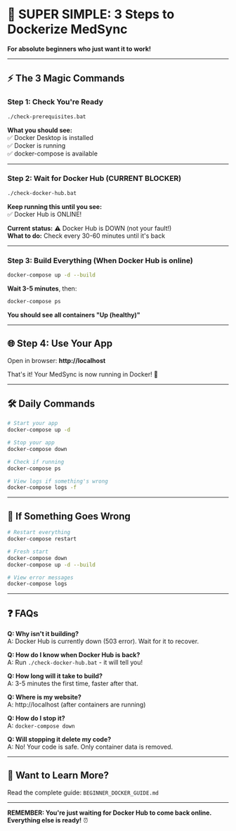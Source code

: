 # 🎯 SUPER SIMPLE: 3 Steps to Dockerize MedSync

**For absolute beginners who just want it to work!**

---

## ⚡ The 3 Magic Commands

### **Step 1: Check You're Ready**

```bash
./check-prerequisites.bat
```

**What you should see:**  
✅ Docker Desktop is installed  
✅ Docker is running  
✅ docker-compose is available

---

### **Step 2: Wait for Docker Hub (CURRENT BLOCKER)**

```bash
./check-docker-hub.bat
```

**Keep running this until you see:**  
✅ Docker Hub is ONLINE!

**Current status:** ⚠️ Docker Hub is DOWN (not your fault!)  
**What to do:** Check every 30-60 minutes until it's back

---

### **Step 3: Build Everything (When Docker Hub is online)**

```bash
docker-compose up -d --build
```

**Wait 3-5 minutes**, then:

```bash
docker-compose ps
```

**You should see all containers "Up (healthy)"**

---

## 🌐 **Step 4: Use Your App**

Open in browser: **http://localhost**

That's it! Your MedSync is now running in Docker! 🎉

---

## 🛠️ **Daily Commands**

```bash
# Start your app
docker-compose up -d

# Stop your app
docker-compose down

# Check if running
docker-compose ps

# View logs if something's wrong
docker-compose logs -f
```

---

## 🚨 **If Something Goes Wrong**

```bash
# Restart everything
docker-compose restart

# Fresh start
docker-compose down
docker-compose up -d --build

# View error messages
docker-compose logs
```

---

## ❓ **FAQs**

**Q: Why isn't it building?**  
A: Docker Hub is currently down (503 error). Wait for it to recover.

**Q: How do I know when Docker Hub is back?**  
A: Run `./check-docker-hub.bat` - it will tell you!

**Q: How long will it take to build?**  
A: 3-5 minutes the first time, faster after that.

**Q: Where is my website?**  
A: http://localhost (after containers are running)

**Q: How do I stop it?**  
A: `docker-compose down`

**Q: Will stopping it delete my code?**  
A: No! Your code is safe. Only container data is removed.

---

## 📖 **Want to Learn More?**

Read the complete guide: `BEGINNER_DOCKER_GUIDE.md`

---

**REMEMBER: You're just waiting for Docker Hub to come back online. Everything else is ready!** ⏰
